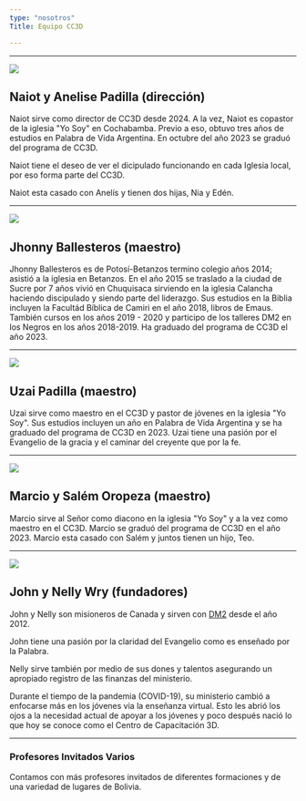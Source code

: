 ```yaml
---
type: "nosotros"
Title: Equipo CC3D

---
```



___
![](/Pagina/img/padillas.jpeg)

## Naiot y Anelise Padilla (dirección)

Naiot sirve como director de CC3D desde 2024. A la vez, Naiot es copastor de la iglesia "Yo Soy" en Cochabamba. Previo a eso, obtuvo tres años de estudios en Palabra de Vida Argentina. En octubre del año 2023 se graduó del programa de CC3D. 

Naiot tiene el deseo de ver el dicipulado funcionando en cada Iglesia local, por eso forma parte del CC3D.

Naiot esta casado con Anelís y tienen dos hijas, Nia y Edén.  


___



![](/Pagina/img/jhonny.jpeg)
## Jhonny Ballesteros (maestro)

Jhonny Ballesteros es de Potosí-Betanzos termino colegio años 2014; asistió a la iglesia en Betanzos. En el año 2015 se traslado a la ciudad de Sucre por 7 años vivió en Chuquisaca sirviendo en la iglesia Calancha haciendo discipulado y siendo parte del liderazgo. Sus estudios en la Biblia incluyen la Facultád Bíblica de Camiri en el año 2018, libros de Emaus. También cursos en los años 2019 - 2020 y participo de los talleres DM2 en los Negros en los años 2018-2019. Ha graduado del programa de CC3D el año 2023.

___

![](/Pagina/img/uzai.jpeg)
## Uzai Padilla (maestro)

Uzai sirve como maestro en el CC3D y pastor de jóvenes en la iglesia "Yo Soy". Sus estudios incluyen un año en Palabra de Vida Argentina y se ha graduado del programa de CC3D en 2023. Uzai tiene una pasión por el Evangelio de la gracia y el caminar del creyente que por la fe. 

___

![](/Pagina/img/marcio.jpg)
## Marcio y Salém Oropeza (maestro)
Marcio sirve al Señor como diacono en la iglesia "Yo Soy" y a la vez como maestro en el CC3D. Marcio se graduó del programa de CC3D en el año 2023. Marcio esta casado con Salém y juntos tienen un hijo, Teo. 

___

![](/Pagina/img/the-wrys.jpeg)
## John y Nelly Wry (fundadores)

John y Nelly son misioneros de Canada y sirven con [DM2](https://www.dm2usa.org/) desde el año 2012.

John tiene una pasión por la claridad del Evangelio como es enseñado por la Palabra. 

Nelly sirve también por medio de sus dones y talentos asegurando un apropiado registro de las finanzas del ministerio. 

Durante el tiempo de la pandemia (COVID-19), su ministerio cambió a enfocarse más en los jóvenes via la enseñanza virtual. Esto les abrió los ojos a la necesidad actual de apoyar a los jóvenes y poco después nació lo que hoy se conoce como el Centro de Capacitación 3D. 

___




### Profesores Invitados Varios


Contamos con más profesores invitados de diferentes formaciones y de una variedad de lugares de Bolivia. 
